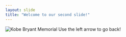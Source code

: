 ```yaml
---
layout: slide
title: "Welcome to our second slide!"
---
```

![Kobe Bryant Memorial](https://ewscripps.brightspotcdn.com/dims4/default/1f1708e/2147483647/strip/true/crop/1000x563+0+0/resize/1280x720!/quality/90/?url=https%3A%2F%2Fewscripps.brightspotcdn.com%2Fb8%2Fbf%2Fa2d16fc843a692bdbcb19c5b7bfb%2Fkobe-cover.png)
Use the left arrow to go back!
